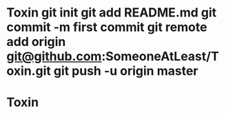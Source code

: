 # Toxin git init git add README.md git commit -m first commit git remote add origin git@github.com:SomeoneAtLeast/Toxin.git git push -u origin master
# Toxin

